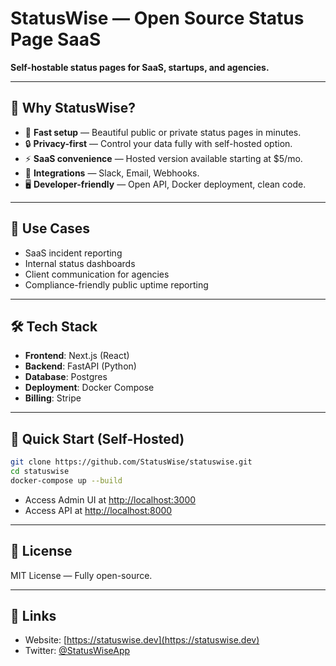 # StatusWise — Open Source Status Page SaaS

**Self-hostable status pages for SaaS, startups, and agencies.**

---

## 🌟 Why StatusWise?

* 🚀 **Fast setup** — Beautiful public or private status pages in minutes.
* 🔒 **Privacy-first** — Control your data fully with self-hosted option.
* ⚡ **SaaS convenience** — Hosted version available starting at \$5/mo.
* 🧩 **Integrations** — Slack, Email, Webhooks.
* 🖥 **Developer-friendly** — Open API, Docker deployment, clean code.

---

## 🎯 Use Cases

* SaaS incident reporting
* Internal status dashboards
* Client communication for agencies
* Compliance-friendly public uptime reporting

---

## 🛠 Tech Stack

* **Frontend**: Next.js (React)
* **Backend**: FastAPI (Python)
* **Database**: Postgres
* **Deployment**: Docker Compose
* **Billing**: Stripe

---

## 🚀 Quick Start (Self-Hosted)

```bash
git clone https://github.com/StatusWise/statuswise.git
cd statuswise
docker-compose up --build
```

* Access Admin UI at [http://localhost:3000](http://localhost:3000)
* Access API at [http://localhost:8000](http://localhost:8000)

---

## 📄 License

MIT License — Fully open-source.

---

## 🔗 Links

* Website: [https://statuswise.dev](https://statuswise.dev)
* Twitter: [@StatusWiseApp](https://twitter.com/StatusWiseApp)